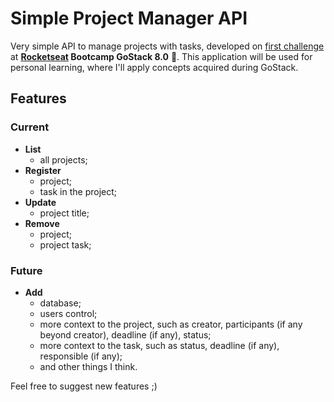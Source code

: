 # Simple Project Manager API

Very simple API to manage projects with tasks, developed on [first challenge](https://github.com/Rocketseat/bootcamp-gostack-desafio-01/blob/master/README.md#desafio-01-conceitos-do-nodejs) at **[Rocketseat](https://rocketseat.com.br/) Bootcamp GoStack 8.0** :rocket:.
This application will be used for personal learning, where I'll apply concepts acquired during GoStack.

## Features
### Current
- **List**
  - all projects;
- **Register**
  - project;
  - task in the project;
- **Update**
  - project title;
- **Remove**
  - project;
  - project task; 

### Future
- **Add**
  - database;
  - users control;
  - more context to the project, such as creator, participants (if any beyond creator), deadline (if any), status;
  - more context to the task, such as status, deadline (if any), responsible (if any);
  - and other things I think.
 
 
 Feel free to suggest new features ;)
